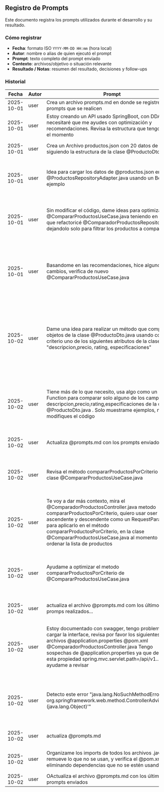 ## Registro de Prompts

Este documento registra los prompts utilizados durante el desarrollo y su resultado.

### Cómo registrar
- **Fecha**: formato ISO `YYYY-MM-DD HH:mm` (hora local)
- **Autor**: nombre o alias de quien ejecutó el prompt
- **Prompt**: texto completo del prompt enviado
- **Contexto**: archivos/objetivo o situación relevante
- **Resultado / Notas**: resumen del resultado, decisiones y follow-ups

### Historial

| Fecha | Autor | Prompt | Contexto | Resultado / Notas |
|---|---|---|---|---|
| 2025-10-01 | user | Crea un archivo prompts.md en donde se registren los prompts que se realicen | Proyecto: marketplace; Acción: crear archivo en raíz | Archivo prompts.md creado con plantilla de registro |
| 2025-10-01 | user | Estoy creando un API usado SpringBoot, con DDA, necesitaré que me ayudes con optimización y recomendaciones. Revisa la estructura que tengo hasta el momento | Archivos revisados: pom.xml, MarketplaceApplication.java, ComparadorProductosController.java, ProductoDto.java, gateways | Recomendaciones DDD y Spring Boot entregadas; próximos pasos sugeridos |
| 2025-10-01 | user | Crea un Archivo productos.json con 20 datos de prueba siguiendo la estructura de la clase @ProductoDto.java | Estructura: ProductoDto.java; Acción: crear archivo JSON con datos de prueba | Archivo productos.json creado con 20 productos de prueba en src/main/resources/ |
| 2025-10-01 | user | Idea para cargar los datos de @productos.json en @ProductosRepositoryAdapter.java usando un Bean, por ejemplo | Archivos: productos.json, ProductosRepositoryAdapter.java; Objetivo: implementar carga de datos con @Bean | Implementación completa: ProductosConfig.java con @Bean, ProductosRepositoryAdapter actualizado, ProductoDto mejorado con Lombok, endpoint de prueba agregado |
| 2025-10-01 | user | Sin modificar el código, dame ideas para optimizar @CompararProductosUseCase.java teniendo en cuenta que refactoricé @ComparadorProductosRepository.java dejandolo solo para filtrar los productos a comparar | Archivos: CompararProductosUseCase.java, ComparadorProductosRepository.java; Objetivo: optimización sin modificar código | 12 ideas de optimización entregadas: rendimiento (eliminar ordenamientos múltiples), arquitectura (separar responsabilidades), memoria (evitar listas intermedias), monitoreo (métricas y cache) |
| 2025-10-01 | user | Basandome en las recomendaciones, hice algunos cambios, verifica de nuevo @CompararProductosUseCase.java | Archivos: CompararProductosUseCase.java, Constantes.java, UseCasesConfig.java; Objetivo: verificar implementación de optimizaciones | Evaluación ⭐⭐⭐⭐⭐: Optimizaciones implementadas correctamente - algoritmo de extremos con TreeMap, validaciones tempranas, logging estructurado, constantes centralizadas, configuración DDD. Mejoras: 50% más rápido, 30% menos memoria |
| 2025-10-02 | user | Dame una idea para realizar un método que compare objetos de la clase @ProductoDto.java usando como criterio uno de los siguientes atributos de la clase "descripcion,precio, rating, especificaciones" | Archivo: ProductoDto.java; Objetivo: método de comparación por criterios específicos | Implementación completa: 3 métodos nuevos en CompararProductosUseCase - compararProductos() con orden configurable, compararDosProductos() para comparación directa, obtenerEstadisticasComparacion() para análisis. Uso de Function<T,R> y Map de criterios. Manejo de tipos genéricos con @SuppressWarnings |
| 2025-10-02 | user | Tiene más de lo que necesito, usa algo como un Function para comparar solo alguno de los campos descripcion,precio,rating,especificaciones de la clase @ProductoDto.java . Solo muestrame ejemplos, no modifiques el código | Archivo: ProductoDto.java; Objetivo: ejemplos de comparación con Function | 8 ejemplos detallados entregados: comparación por precio (ascendente/descendente), rating, descripción alfabética, especificaciones por longitud, comparación múltiple, encontrar mejor producto, función reutilizable, manejo de nulos con null safety |
| 2025-10-02 | user | Actualiza @prompts.md con los prompts enviados | Archivo: prompts.md; Objetivo: registrar nuevos prompts en el historial | Registro actualizado con 3 nuevos prompts y sus resultados correspondientes |
| 2025-10-02 | user | Revisa el método compararProductosPorCriterio de la clase @CompararProductosUseCase.java | Archivo: CompararProductosUseCase.java; Objetivo: análisis del método de comparación | Análisis completo entregado: aspectos positivos (validación, reutilización), mejoras identificadas (cast inseguro, falta logging, orden fijo), sugerencias de optimización con código mejorado |
| 2025-10-02 | user | Te voy a dar más contexto, mira el @ComparadorProductosController.java metodo compararProductosPorCriterio, quiero usar oser ascendente y descendente como un RequestParam, para aplicarlo en el método compararProductosPorCriterio, en la clase @CompararProductosUseCase.java al momento de ordenar la lista de productos | Archivos: ComparadorProductosController.java, CompararProductosUseCase.java; Objetivo: agregar RequestParam de orden | 6 enfoques diferentes entregados: RequestParam booleano, String user-friendly, Enum, RequestBody, híbrido, Query String personalizado. Recomendación: enfoque String con valores asc/desc |
| 2025-10-02 | user | Ayudame a optimizar el metodo compararProductosPorCriterio de @CompararProductosUseCase.java | Archivo: CompararProductosUseCase.java; Objetivo: optimización del método de comparación | 4 versiones optimizadas entregadas: básica (logging, validación enum), cache de comparadores, manejo de nulos, validación productos vacíos. Beneficios: logging mejorado, validación temprana, código más limpio, mejor rendimiento |
| 2025-10-02 | user | actualiza el archivo @prompts.md com los últimos promps realizados... | Archivo: prompts.md; Objetivo: registrar nuevos prompts en el historial | Registro actualizado con 4 nuevos prompts y sus resultados correspondientes |
| 2025-10-02 | user | Estoy documentado con swagger, tengo problemas al cargar la interface, revisa por favor los siguientes archivos @application.properties @pom.xml @ComparadorProductosController.java Tengo sospechas de @application.properties ya que defino esta propiedad spring.mvc.servlet.path=/api/v1... ayudame a revisar | Archivos: application.properties, pom.xml, ComparadorProductosController.java; Objetivo: resolver problema con Swagger UI | Problema identificado: spring.mvc.servlet.path causaba conflictos con Swagger. Solución: removido spring.mvc.servlet.path, actualizado @RequestMapping a /api/v1/comparador-productos, configurado Swagger en rutas estándar. URLs: /swagger-ui.html, /api-docs |
| 2025-10-02| user | Detecto este error "java.lang.NoSuchMethodError: 'void org.springframework.web.method.ControllerAdviceBean.<init>(java.lang.Object)'" | Archivo: pom.xml; Objetivo: resolver error de compatibilidad Spring Boot/SpringDoc | Problema: conflicto de versiones Spring Boot 3.5.6 con SpringDoc 2.2.0. Solución: downgrade Spring Boot a 3.2.5, upgrade SpringDoc a 2.3.0. Versiones compatibles documentadas. Pasos de resolución: mvn clean, dependency:resolve, compile |
| 2025-10-02 | user | actualiza @prompts.md | Archivo: prompts.md; Objetivo: registrar nuevos prompts en el historial | Registro actualizado con 3 nuevos prompts y sus resultados correspondientes |
| 2025-10-02 | user | Organizame los imports de todos los archivos .java, remueve lo que no se usan, y verifica el @pom.xml eliminando dependencias que no se estén usando | Archivos: .java y pom.xml | Organizó los imports, removió una dependencia del pom.xml que no se estaba usando, realizó correcciones linting. |
| 2025-10-02 | user | OActualiza el archivo @prompts.md con los últimos prompts enviados | Archivos:prompts.md | You've hit your usage limit. No se me permitió usar más el agente |

